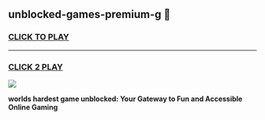 
## unblocked-games-premium-g 👋
<h3>
<a href="https://premium.freeplayer.one?title=unblocked-games-premium-g&ref=14F">CLICK TO PLAY</a></h3>
<hr>

<h3>
<a href="https://premium.freeplayer.one?title=unblocked-games-premium-g&ref=14F">CLICK 2 PLAY</a>
  
</h3>

<a href="https://premium.freeplayer.one?title=unblocked-games-premium-g&ref=12F/"><img src="https://clearcache.store/games.png"></a>


**worlds hardest game unblocked: Your Gateway to Fun and Accessible Online Gaming**
